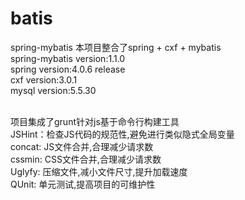 batis
=====

spring-mybatis
本项目整合了spring + cxf + mybatis<br>
spring-mybatis version:1.1.0<br>
spring version:4.0.6  release<br>
cxf version:3.0.1<br>
mysql version:5.5.30<br><br>

项目集成了grunt针对js基于命令行构建工具<br>
JSHint：检查JS代码的规范性,避免进行类似隐式全局变量<br>
concat: JS文件合并,合理减少请求数<br>
cssmin: CSS文件合并,合理减少请求数<br>
Uglyfy: 压缩文件,减小文件尺寸,提升加载速度<br>
QUnit: 单元测试,提高项目的可维护性<br>
